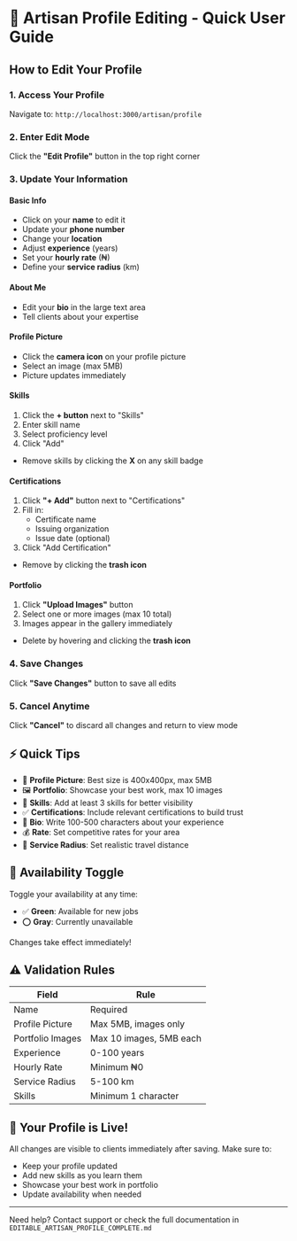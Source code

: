 # 🎯 Artisan Profile Editing - Quick User Guide

## How to Edit Your Profile

### 1. **Access Your Profile**
Navigate to: `http://localhost:3000/artisan/profile`

### 2. **Enter Edit Mode**
Click the **"Edit Profile"** button in the top right corner

### 3. **Update Your Information**

#### Basic Info
- Click on your **name** to edit it
- Update your **phone number**
- Change your **location**
- Adjust **experience** (years)
- Set your **hourly rate** (₦)
- Define your **service radius** (km)

#### About Me
- Edit your **bio** in the large text area
- Tell clients about your expertise

#### Profile Picture
- Click the **camera icon** on your profile picture
- Select an image (max 5MB)
- Picture updates immediately

#### Skills
1. Click the **+ button** next to "Skills"
2. Enter skill name
3. Select proficiency level
4. Click "Add"
- Remove skills by clicking the **X** on any skill badge

#### Certifications
1. Click **"+ Add"** button next to "Certifications"
2. Fill in:
   - Certificate name
   - Issuing organization
   - Issue date (optional)
3. Click "Add Certification"
- Remove by clicking the **trash icon**

#### Portfolio
1. Click **"Upload Images"** button
2. Select one or more images (max 10 total)
3. Images appear in the gallery immediately
- Delete by hovering and clicking the **trash icon**

### 4. **Save Changes**
Click **"Save Changes"** button to save all edits

### 5. **Cancel Anytime**
Click **"Cancel"** to discard all changes and return to view mode

## ⚡ Quick Tips

- 📸 **Profile Picture**: Best size is 400x400px, max 5MB
- 🖼️ **Portfolio**: Showcase your best work, max 10 images
- 🎯 **Skills**: Add at least 3 skills for better visibility
- ✅ **Certifications**: Include relevant certifications to build trust
- 💬 **Bio**: Write 100-500 characters about your experience
- 💰 **Rate**: Set competitive rates for your area
- 📍 **Service Radius**: Set realistic travel distance

## 🔔 Availability Toggle

Toggle your availability at any time:
- ✅ **Green**: Available for new jobs
- ⭕ **Gray**: Currently unavailable

Changes take effect immediately!

## ⚠️ Validation Rules

| Field | Rule |
|-------|------|
| Name | Required |
| Profile Picture | Max 5MB, images only |
| Portfolio Images | Max 10 images, 5MB each |
| Experience | 0-100 years |
| Hourly Rate | Minimum ₦0 |
| Service Radius | 5-100 km |
| Skills | Minimum 1 character |

## 🎉 Your Profile is Live!

All changes are visible to clients immediately after saving. Make sure to:
- Keep your profile updated
- Add new skills as you learn them
- Showcase your best work in portfolio
- Update availability when needed

---

Need help? Contact support or check the full documentation in `EDITABLE_ARTISAN_PROFILE_COMPLETE.md`
